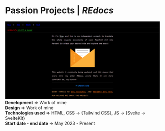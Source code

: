 # Passion Projects | _REdocs_
![screencapture-re-docs-github-io-2023-11-30-18_42_37](sample.png)
**Development** => Work of mine  
**Design** => Work of mine  
**Technologies used** => HTML, CSS -> {Tailwind CSS}, JS -> {Svelte -> SvelteKit}  
**Start date - end date** => May 2023 - Present